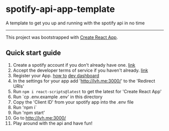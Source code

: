 # spotify-api-app-template

A template to get you up and running with the spotify api in no time

---

This project was bootstrapped with [Create React App](https://github.com/facebook/create-react-app).

## Quick start guide

1. Create a spotify account if you don't already have one. [link](https://www.spotify.com/)
1. Accept the developer terms of service if you haven't already. [link](https://developer.spotify.com/dashboard)
1. Register your App. [how to](https://developer.spotify.com/documentation/general/guides/app-settings/#register-your-app) [dev dashboard](https://developer.spotify.com/dashboard/)
1. In the settings for your app add 'http://lvh.me:3000/' to the 'Redirect URIs'
1. Run `npm i react-scripts@latest` to get the latest for 'Create React App'
1. Run `cp .env.example .env' in this directory
1. Copy the 'Client ID' from your spotify app into the .env file
1. Run 'npm i`
1. Run 'npm start'
1. Go to http://lvh.me:3000/
1. Play around with the api and have fun!
